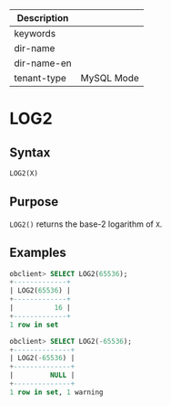 | Description   |                 |
|---------------|-----------------|
| keywords      |                 |
| dir-name      |                 |
| dir-name-en   |                 |
| tenant-type   | MySQL Mode      |

# LOG2

## Syntax

```sql
LOG2(X)
```

## Purpose

`LOG2()` returns the base-2 logarithm of `X`.

## Examples

```sql
obclient> SELECT LOG2(65536);
+-------------+
| LOG2(65536) |
+-------------+
|          16 |
+-------------+
1 row in set

obclient> SELECT LOG2(-65536);
+--------------+
| LOG2(-65536) |
+--------------+
|         NULL |
+--------------+
1 row in set, 1 warning
```
